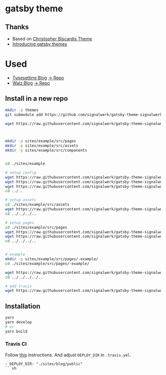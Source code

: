# gatsby theme


## Thanks
* Based on [Christopher Biscardis Theme](https://github.com/ChristopherBiscardi/gatsby-theme-examples)
* [Introducing gatsby themes](https://github.com/gatsbyjs/gatsby/pull/9517)

# Used
* [Typesetting Blog](https://signalwerk.github.io/typesetting/) [→ Repo](https://github.com/signalwerk/typesetting/)
* [Walz Blog](https://signalwerk.github.io/walz.alexanderboenninger/) [→ Repo](https://github.com/signalwerk/walz.alexanderboenninger/)

## Install in a new repo
```sh
mkdir -p themes
git submodule add https://github.com/signalwerk/gatsby-theme-signalwerk.git themes/gatsby-theme-signalwerk

wget https://raw.githubusercontent.com/signalwerk/gatsby-theme-signalwerk/master/__install/package.json



mkdir -p sites/example/src/pages
mkdir -p sites/example/src/assets
mkdir -p sites/example/src/components


cd ./sites/example

# setup config
wget https://raw.githubusercontent.com/signalwerk/gatsby-theme-signalwerk/master/__install/sites/example/gatsby-browser.js
wget https://raw.githubusercontent.com/signalwerk/gatsby-theme-signalwerk/master/__install/sites/example/package.json
wget https://raw.githubusercontent.com/signalwerk/gatsby-theme-signalwerk/master/__install/sites/example/gatsby-config.js
cd ../..

# setup assets
cd ./sites/example/src/assets
wget https://raw.githubusercontent.com/signalwerk/gatsby-theme-signalwerk/master/__install/sites/example/src/assets/gatsby-icon.png
cd ../../../..

# setup pages
cd ./sites/example/src/pages
wget https://raw.githubusercontent.com/signalwerk/gatsby-theme-signalwerk/master/__install/sites/example/src/pages/404.js
wget https://raw.githubusercontent.com/signalwerk/gatsby-theme-signalwerk/master/__install/sites/example/src/pages/index.js
cd ../../../..


# example
mkdir -p sites/example/src/pages/-example/
cd ./sites/example/src/pages/-example/

wget https://raw.githubusercontent.com/signalwerk/gatsby-theme-signalwerk/master/__install/sites/example/src/pages/-example/index.md
cd ../../../../..

# add travis
wget https://raw.githubusercontent.com/signalwerk/gatsby-theme-signalwerk/master/__install/.travis.yml

```


## Installation

```sh
yarn
yarn develop
# or
yarn build
```


### Travis CI
Follow [this](https://github.com/signalwerk/travis-ci) instructions. And adjust `DEPLOY_DIR` in `.travis.yml`.

```
- DEPLOY_DIR: "./sites/blog/public"
```sh
